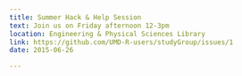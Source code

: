 ```yaml
---
title: Summer Hack & Help Session
text: Join us on Friday afternoon 12-3pm
location: Engineering & Physical Sciences Library
link: https://github.com/UMD-R-users/studyGroup/issues/1
date: 2015-06-26

---
```

